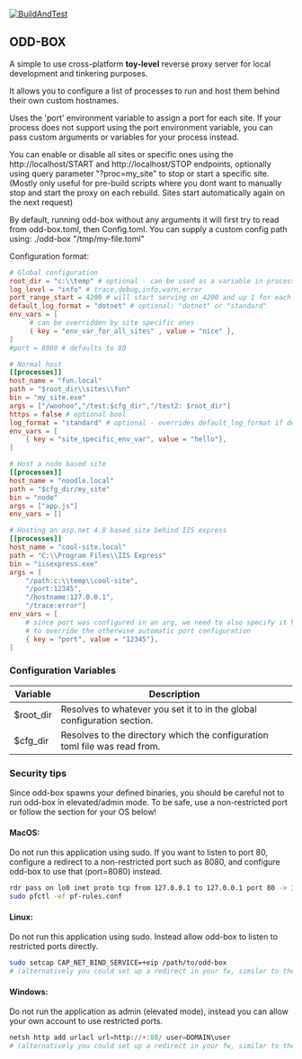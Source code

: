 [![BuildAndTest](https://github.com/OlofBlomqvist/odd-box/actions/workflows/rust.yml/badge.svg)](https://github.com/OlofBlomqvist/odd-box/actions/workflows/rust.yml)

## ODD-BOX

A simple to use cross-platform **toy-level** reverse proxy server for local development and tinkering purposes.

It allows you to configure a list of processes to run and host them behind their own custom hostnames.

Uses the 'port' environment variable to assign a port for each site. If your process does not support using the port environment variable, you can pass custom arguments or variables for your process instead.

You can enable or disable all sites or specific ones using the http://localhost/START and http://localhost/STOP endpoints, optionally using query parameter "?proc=my_site" to stop or start a specific site.
(Mostly only useful for pre-build scripts where you dont want to manually stop and start the proxy on each rebuild. Sites start automatically again on the next request) 

By default, running odd-box without any arguments it will first try to read from odd-box.toml, then Config.toml.
You can supply a custom config path using: ./odd-box "/tmp/my-file.toml"

Configuration format:

```toml
# Global configuration
root_dir = "c:\\temp" # optional - can be used as a variable in process paths
log_level = "info" # trace,debug,info,warn,error
port_range_start = 4200 # will start serving on 4200 and up 1 for each site
default_log_format = "dotnet" # optional: "dotnet" or "standard"
env_vars = [
     # can be overridden by site specific ones
     { key = "env_var_for_all_sites" , value = "nice" }, 
]
#port = 8080 # defaults to 80

# Normal host
[[processes]]
host_name = "fun.local"
path = "$root_dir\\sites\\fun"
bin = "my_site.exe"
args = ["/woohoo","/test:$cfg_dir","/test2: $root_dir"]
https = false # optional bool
log_format = "standard" # optional - overrides default_log_format if defined
env_vars = [
    { key = "site_specific_env_var", value = "hello"},
]

# Host a node based site
[[processes]]
host_name = "noodle.local"
path = "$cfg_dir/my_site"
bin = "node"
args = ["app.js"]
env_vars = []

# Hosting an asp.net 4.8 based site behind IIS express 
[[processes]]
host_name = "cool-site.local"
path = "C:\\Program Files\\IIS Express"
bin = "iisexpress.exe"
args = [ 
    "/path:c:\\temp\\cool-site", 
    "/port:12345",
    "/hostname:127.0.0.1",
    "/trace:error"]
env_vars = [
    # since port was configured in an arg, we need to also specify it here
    # to override the otherwise automatic port configuration
    { key = "port", value = "12345"},
]


```

### Configuration Variables

| Variable   | Description                      |
|------------|----------------------------------|
| $root_dir  | Resolves to whatever you set it to in the global configuration section. |
| $cfg_dir   | Resolves to the directory which the configuration toml file was read from. |



### Security tips

Since odd-box spawns your defined binaries, you should be careful not to run odd-box in elevated/admin mode. To be safe, use a non-restricted port or follow the section for your OS below!

#### MacOS:

Do not run this application using sudo. If you want to listen to port 80, configure a redirect to a non-restricted port such as 8080, and configure odd-box to use that (port=8080) instead.

```bash
rdr pass on lo0 inet proto tcp from 127.0.0.1 to 127.0.0.1 port 80 -> 127.0.0.1 port 8080
sudo pfctl -ef pf-rules.conf
```

#### Linux:

Do not run this application using sudo. Instead allow odd-box to listen to restricted ports directly.

```bash
sudo setcap CAP_NET_BIND_SERVICE=+eip /path/to/odd-box
# (alternatively you could set up a redirect in your fw, similar to the MacOS section)
```

#### Windows:

Do not run the application as admin (elevated mode), instead you can allow your own account to use restricted ports.

```powershell
netsh http add urlacl url=http://+:80/ user=DOMAIN\user
# (alternatively you could set up a redirect in your fw, similar to the MacOS section)
```